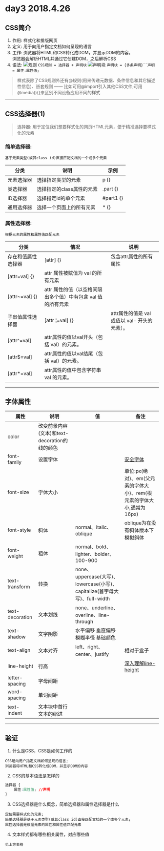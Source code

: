 # day3 2018.4.26

## CSS简介

1. 作用: 样式化和排版网页
2. 定义: 用于向用户指定文档如何呈现的语言
3. 工作: 浏览器将HTML和CSS转化成DOM，并显示DOM的内容。  
浏览器会解析HTML并通过它创建DOM，之后解析CSS
4. 语法:
![规则](https://mdn.mozillademos.org/files/3668/css%20syntax%20-%20ruleset.png) 
`CSS规则 = 选择器 + 声明块` 
![声明块](https://mdn.mozillademos.org/files/3667/css%20syntax%20-%20declarations%20block.png)
`声明块 = {多条声明}``声明 = 属性:属性值;`

> 样式表除了CSS规则外还有@规则(用来传递元数据、条件信息和其它描述性信息)、嵌套规则 —— 比如可用@import引入其他CSS文件;可用@media(){}来区别不同设备应用不同的样式

----

## CSS选择器(1)

> 选择器: 用于定位我们想要样式化的网页HTML元素，便于精准选择要样式化的元素

### 简单选择器:

`基于元素类型(或其class id)直接匹配文档的一个或多个元素`

分类|说明|示例
---|---|---
元素选择器|选择指定类型的元素|p {}
类选择器|选择指定的class属性的元素|.part {}
ID选择器|选择指定id的单个元素|#part1 {}
通用选择器|选择一个页面上的所有元素|* {}

### 属性选择器: 

`根据元素的属性和属性值匹配元素`

分类|情况|说明
---|---|---
存在和值属性选择器|[attr] {}|包含attr属性的所有属性
 |[attr=val] {}|attr 属性被赋值为 val 的所有元素
 |[attr~=val] {}|attr 属性的值（以空格间隔出多个值）中有包含 val 值的所有元素
子串值属性选择器|[attr	&brvbar;=val] {}|attr属性的值是 val 或值以 val- 开头的元素）。
 |[attr^=val]|attr属性的值以val开头（包括 val）的元素。
 |[attr$=val]|attr属性的值以val结尾（包括 val）的元素。
 |[attr*=val]|attr属性的值中包含字符串 val 的元素。
 
----

## 字体属性

属性|说明|值|备注
---|---|---|---
color|改变前景内容(文本)和text-decoration的线的颜色|
font-family|设置字体||[安全字体](https://www.cssfontstack.com/)
font-size|字体大小||单位:px(绝对)、em(父元素的字体大小)、rem(根元素的字体大小,通常为16px)
font-style|斜体|normal、italic、oblique|oblique为在没有斜体版本下模拟斜体
font-weight|粗体|normal、bold、lighter、bolder、100-900|
text-transform|转换|none、uppercase(大写)、lowercase(小写)、capitalize(首字母大写)、full-width|
text-decoration|文本划线|none、underline、overline、line-through|
text-shadow|文字阴影|水平偏移 垂直偏移 模糊半径 基础颜色|
text-align|文本对齐|left、right、center、justify|相对于盒子
line-height|行高||[深入理解line-height](http://www.zhangxinxu.com/wordpress/2009/11/css%E8%A1%8C%E9%AB%98line-height%E7%9A%84%E4%B8%80%E4%BA%9B%E6%B7%B1%E5%85%A5%E7%90%86%E8%A7%A3%E5%8F%8A%E5%BA%94%E7%94%A8/)
letter-spacing|字母间距||
word-spacing|单词间距||
text-indent|文本块中首行文本的缩进||

----

## 验证

1. 什么是CSS，CSS是如何工作的  
```
CSS是向用户指定文档如何呈现的语言;
浏览器将HTML和CSS转化成DOM，并显示DOM的内容
```
2. CSS的基本语法是怎样的  
```css
选择器 {
	属性:属性值; //声明
}
```
3. CSS选择器是什么概念，简单选择器和属性选择器是什么  
```
定位需要样式化的元素;
简单选择器是基于元素类型(或其class id)直接匹配文档的一个或多个元素;
属性选择器是根据元素的属性和属性值匹配元素
```
4. 文本样式都有哪些相关属性，对应哪些值  
```
见上方表格
```
